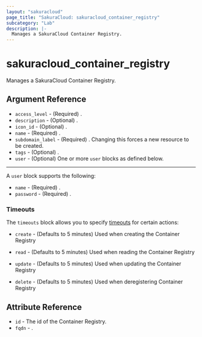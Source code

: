```yaml
---
layout: "sakuracloud"
page_title: "SakuraCloud: sakuracloud_container_registry"
subcategory: "Lab"
description: |-
  Manages a SakuraCloud Container Registry.
---
```


# sakuracloud_container_registry

Manages a SakuraCloud Container Registry.

## Argument Reference

* `access_level` - (Required) .
* `description` - (Optional) .
* `icon_id` - (Optional) .
* `name` - (Required) .
* `subdomain_label` - (Required) . Changing this forces a new resource to be created.
* `tags` - (Optional) .
* `user` - (Optional) One or more `user` blocks as defined below.


---

A `user` block supports the following:

* `name` - (Required) .
* `password` - (Required) .


### Timeouts

The `timeouts` block allows you to specify [timeouts](https://www.terraform.io/docs/configuration/resources.html#timeouts) for certain actions:

* `create` - (Defaults to 5 minutes) Used when creating the Container Registry

* `read` -   (Defaults to 5 minutes) Used when reading the Container Registry

* `update` - (Defaults to 5 minutes) Used when updating the Container Registry

* `delete` - (Defaults to 5 minutes) Used when deregistering Container Registry



## Attribute Reference

* `id` - The id of the Container Registry.
* `fqdn` - .




